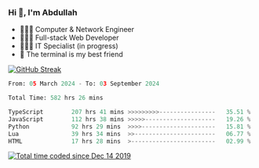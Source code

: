 <h3>Hi 👋, I'm Abdullah</h3>

- 👷🏼‍♂️ Computer & Network Engineer
- 👨🏻‍💻 Full-stack Web Developer
- 👨🏻‍💻 IT Specialist (in progress)
- 🖤 The terminal is my best friend

[![GitHub Streak](https://streak-stats.demolab.com?user=al3bad&theme=transparent&date_format=j%20M%5B%20Y%5D)](https://git.io/streak-stats)

<!--START_SECTION:waka-->

```python
From: 05 March 2024 - To: 03 September 2024

Total Time: 582 hrs 26 mins

TypeScript        207 hrs 41 mins >>>>>>>>>----------------   35.51 %
JavaScript        112 hrs 38 mins >>>>>--------------------   19.26 %
Python            92 hrs 29 mins  >>>>---------------------   15.81 %
Lua               39 hrs 34 mins  >>-----------------------   06.77 %
HTML              17 hrs 28 mins  >------------------------   02.99 %
```

<!--END_SECTION:waka-->

<p>
  <a href="https://wakatime.com/@ce2a2aac-0d6b-4d65-b864-8a4bcaf12967"><img src="https://wakatime.com/badge/user/ce2a2aac-0d6b-4d65-b864-8a4bcaf12967.svg" alt="Total time coded since Dec 14 2019" /></a>
</p>
